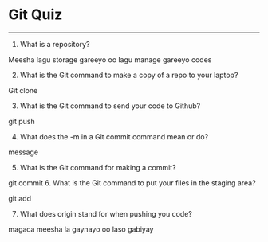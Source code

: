 # Git Quiz

---

1. What is a repository?

<!-- Write your answer under here -->

Meesha lagu storage gareeyo oo lagu manage gareeyo codes

2. What is the Git command to make a copy of a repo to your laptop?

<!-- Write your answer under here -->

Git clone

3. What is the Git command to send your code to Github?

<!-- Write your answer under here -->

git push

4. What does the -m in a Git commit command mean or do?

<!-- Write your answer here -->

message

5. What is the Git command for making a commit?

<!-- Write your answer here -->

git commit 6. What is the Git command to put your files in the staging area?

<!-- Write your answer here -->

git add

7. What does origin stand for when pushing you code?

<!-- Write your answer here -->

magaca meesha la gaynayo oo laso gabiyay
